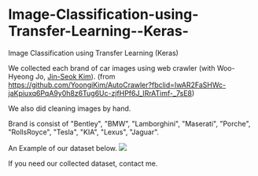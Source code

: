 # Image-Classification-using-Transfer-Learning--Keras-
Image Classification using Transfer Learning (Keras)


We collected each brand of car images using web crawler (with Woo-Hyeong Jo, [Jin-Seok Kim](https://github.com/Jindorry)). (from https://github.com/YoongiKim/AutoCrawler?fbclid=IwAR2FaSHWc-jaKpiuxq6PqA9y0h8z6Tug6Uc-zjfHPf6J_IRrATimf-_7sE8)


We also did cleaning images by hand.



Brand is consist of "Bentley", "BMW", "Lamborghini", "Maserati", "Porche", "RollsRoyce", "Tesla", "KIA", "Lexus", "Jaguar".


An Example of our dataset below.
<img src="https://github.com/SongDoHou/Car-Image-Brand-Classification-using-Transfer-Learning--Keras-/blob/master/For_Upload/Ex.PNG">


If you need our collected dataset, contact me.
